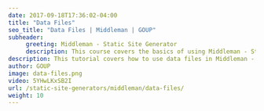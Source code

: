 ```yaml
---
date: 2017-09-18T17:36:02-04:00
title: "Data Files"
seo_title: "Data Files | Middleman | GOUP"
subheader:
     greeting: Middleman - Static Site Generator
     description: This course covers the basics of using Middleman - Static Site Generator. Work your way through the videos/articles and I'll teach you everything you need to know to create a professional and scalable website or blog!
description: This tutorial covers how to use data files in Middleman -  Static Site Generator.
author: GOUP
image: data-files.png
video: 5YHwLKxSB2I
url: /static-site-generators/middleman/data-files/
weight: 10
---
```

